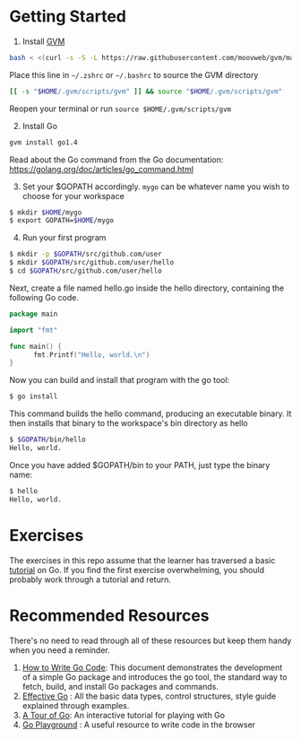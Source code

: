 # Getting Started


  1. Install [GVM](https://github.com/moovweb/gvm)

  ```bash
  bash < <(curl -s -S -L https://raw.githubusercontent.com/moovweb/gvm/master/binscripts/gvm-installer)
  ```

  Place this line in `~/.zshrc` or `~/.bashrc` to source the GVM directory
  ```bash
  [[ -s "$HOME/.gvm/scripts/gvm" ]] && source "$HOME/.gvm/scripts/gvm"
  ```

  Reopen your terminal or run `source $HOME/.gvm/scripts/gvm`

  2. Install Go

  ```bash
  gvm install go1.4
  ```

  Read about the Go command from the Go documentation: https://golang.org/doc/articles/go_command.html

  3. Set your $GOPATH accordingly. `mygo` can be whatever name you wish to choose for your workspace

  ```bash
  $ mkdir $HOME/mygo
  $ export GOPATH=$HOME/mygo
  ```

  4. Run your first program

  ```bash
  $ mkdir -p $GOPATH/src/github.com/user
  $ mkdir $GOPATH/src/github.com/user/hello
  $ cd $GOPATH/src/github.com/user/hello
  ```

  Next, create a file named hello.go inside the hello directory, containing the following Go code.

  ```go
  package main

  import "fmt"

  func main() {
        fmt.Printf("Hello, world.\n")
  }
  ```

  Now you can build and install that program with the go tool:

  ```bash
  $ go install
  ```

  This command builds the hello command, producing an executable binary. It then installs that binary to the workspace's bin directory as hello

  ```bash
  $ $GOPATH/bin/hello
  Hello, world.
  ```

  Once you have added $GOPATH/bin to your PATH, just type the binary name:
  ```bash
  $ hello
  Hello, world.
  ```

# Exercises

The exercises in this repo assume that the learner has traversed a basic [tutorial](http://www.tutorialspoint.com/go/index.htm) on Go. If you find the first exercise overwhelming, you should probably work through a tutorial and return.

# Recommended Resources

There's no need to read through all of these resources but keep them handy when you need a reminder.

  1. [How to Write Go Code](https://golang.org/doc/code.html): This document demonstrates the development of a simple Go package and introduces the go tool, the standard way to fetch, build, and install Go packages and commands.
  2. [Effective Go](https://golang.org/doc/effective_go.html) : All the basic data types, control structures, style guide explained through examples.
  3. [A Tour of Go](https://tour.golang.org/welcome/1): An interactive tutorial for playing with Go
  4. [Go Playground](https://play.golang.org/) : A useful resource to write code in the browser
